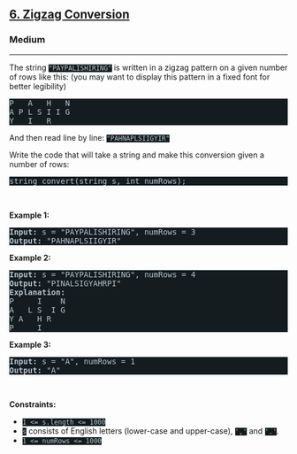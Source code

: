 <h2><a href="https://leetcode.com/problems/zigzag-conversion/">6. Zigzag Conversion</a></h2><h3>Medium</h3><hr><div><p>The string <code style="background-color: rgb(20, 28, 32) !important; color: rgb(183, 198, 205) !important;">"PAYPALISHIRING"</code> is written in a zigzag pattern on a given number of rows like this: (you may want to display this pattern in a fixed font for better legibility)</p>

<pre style="background-color: rgb(20, 28, 32) !important; color: rgb(183, 198, 206) !important;">P   A   H   N
A P L S I I G
Y   I   R
</pre>

<p>And then read line by line: <code style="background-color: rgb(20, 28, 32) !important; color: rgb(183, 198, 205) !important;">"PAHNAPLSIIGYIR"</code></p>

<p>Write the code that will take a string and make this conversion given a number of rows:</p>

<pre style="background-color: rgb(20, 28, 32) !important; color: rgb(183, 198, 206) !important;">string convert(string s, int numRows);
</pre>

<p>&nbsp;</p>
<p><strong class="example">Example 1:</strong></p>

<pre style="background-color: rgb(20, 28, 32) !important; color: rgb(183, 198, 206) !important;"><strong>Input:</strong> s = "PAYPALISHIRING", numRows = 3
<strong>Output:</strong> "PAHNAPLSIIGYIR"
</pre>

<p><strong class="example">Example 2:</strong></p>

<pre style="background-color: rgb(20, 28, 32) !important; color: rgb(183, 198, 206) !important;"><strong>Input:</strong> s = "PAYPALISHIRING", numRows = 4
<strong>Output:</strong> "PINALSIGYAHRPI"
<strong>Explanation:</strong>
P     I    N
A   L S  I G
Y A   H R
P     I
</pre>

<p><strong class="example">Example 3:</strong></p>

<pre style="background-color: rgb(20, 28, 32) !important; color: rgb(183, 198, 206) !important;"><strong>Input:</strong> s = "A", numRows = 1
<strong>Output:</strong> "A"
</pre>

<p>&nbsp;</p>
<p><strong>Constraints:</strong></p>

<ul>
	<li><code style="background-color: rgb(20, 28, 32) !important; color: rgb(183, 198, 205) !important;">1 &lt;= s.length &lt;= 1000</code></li>
	<li><code style="background-color: rgb(20, 28, 32) !important; color: rgb(183, 198, 205) !important;">s</code> consists of English letters (lower-case and upper-case), <code style="background-color: rgb(20, 28, 32) !important; color: rgb(183, 198, 205) !important;">','</code> and <code style="background-color: rgb(20, 28, 32) !important; color: rgb(183, 198, 205) !important;">'.'</code>.</li>
	<li><code style="background-color: rgb(20, 28, 32) !important; color: rgb(183, 198, 205) !important;">1 &lt;= numRows &lt;= 1000</code></li>
</ul>
</div>